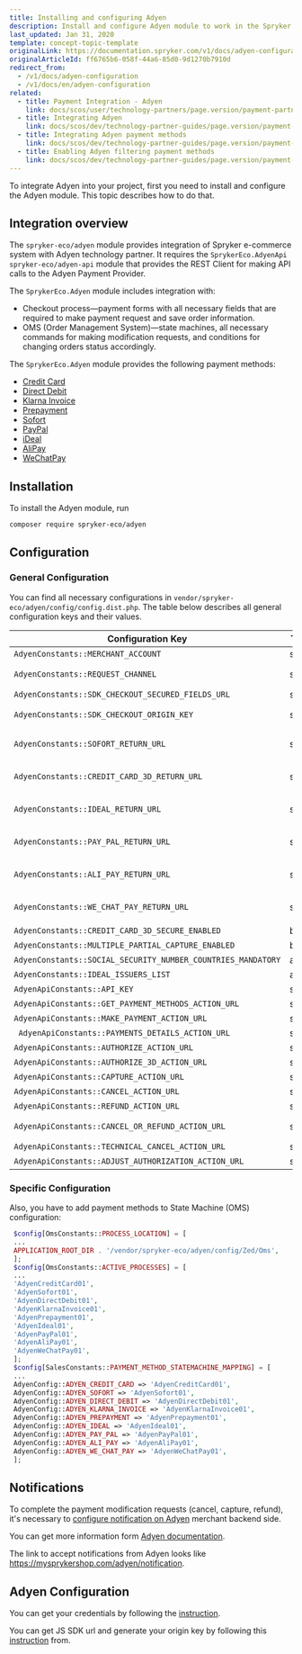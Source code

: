 ```yaml
---
title: Installing and configuring Adyen
description: Install and configure Adyen module to work in the Spryker Commerce OS.
last_updated: Jan 31, 2020
template: concept-topic-template
originalLink: https://documentation.spryker.com/v1/docs/adyen-configuration
originalArticleId: ff6765b6-058f-44a6-85d0-9d1270b7910d
redirect_from:
  - /v1/docs/adyen-configuration
  - /v1/docs/en/adyen-configuration
related:
  - title: Payment Integration - Adyen
    link: docs/scos/user/technology-partners/page.version/payment-partners/adyen.html
  - title: Integrating Adyen
    link: docs/scos/dev/technology-partner-guides/page.version/payment-partners/adyen/integrating-adyen.html
  - title: Integrating Adyen payment methods
    link: docs/scos/dev/technology-partner-guides/page.version/payment-partners/adyen/integrating-adyen-payment-methods.html
  - title: Enabling Adyen filtering payment methods
    link: docs/scos/dev/technology-partner-guides/page.version/payment-partners/adyen/enabling-adyen-filtering-payment-methods.html
---
```


To integrate Adyen into your project, first you need to install and configure the Adyen module. This topic describes how to do that.

## Integration overview

The `spryker-eco/adyen` module provides integration of Spryker e-commerce system with Adyen technology partner. It requires the `SprykerEco.AdyenApi` `spryker-eco/adyen-api` module that provides the REST Client for making API calls to the Adyen Payment Provider.

The `SprykerEco.Adyen` module includes integration with:

* Checkout process—payment forms with all necessary fields that are required to make payment request and save order information.
* OMS (Order Management System)—state machines, all necessary commands for making modification requests, and conditions for changing orders status accordingly.

The `SprykerEco.Adyen` module provides the following payment methods:
* [Credit Card](/docs/scos/dev/technology-partner-guides/{{page.version}}/payment-partners/adyen/integrating-adyen-payment-methods.html#credit-card)
* [Direct Debit](/docs/scos/dev/technology-partner-guides/{{page.version}}/payment-partners/adyen/integrating-adyen-payment-methods.html#direct-debit-sepa-direct-debit)
* [Klarna Invoice](/docs/scos/dev/technology-partner-guides/{{page.version}}/payment-partners/adyen/integrating-adyen-payment-methods.html#klarna-invoice)
* [Prepayment](/docs/scos/dev/technology-partner-guides/{{page.version}}/payment-partners/adyen/integrating-adyen-payment-methods.html#prepayment-bank-transfer-iban)
* [Sofort](/docs/scos/dev/technology-partner-guides/{{page.version}}/payment-partners/adyen/integrating-adyen-payment-methods.html#sofort)
* [PayPal](/docs/scos/dev/technology-partner-guides/{{page.version}}/payment-partners/adyen/integrating-adyen-payment-methods.html#paypal)
* [iDeal](/docs/scos/dev/technology-partner-guides/{{page.version}}/payment-partners/adyen/integrating-adyen-payment-methods.html#ideal)
* [AliPay](/docs/scos/dev/technology-partner-guides/{{page.version}}/payment-partners/adyen/integrating-adyen-payment-methods.html#alipay)
* [WeChatPay](/docs/scos/dev/technology-partner-guides/{{page.version}}/payment-partners/adyen/integrating-adyen-payment-methods.html#wechatpay)

## Installation
To install the Adyen module, run
```
composer require spryker-eco/adyen
```

## Configuration
### General Configuration

You can find all necessary configurations in `vendor/spryker-eco/adyen/config/config.dist.php`.
The table below describes all general configuration keys and their values.

|Configuration Key|Type|Description|
| --- | --- | --- |
| `AdyenConstants::MERCHANT_ACCOUNT` | string | Name of merchant account |
| `AdyenConstants::REQUEST_CHANNEL` | string | Name of channel communication with Adyen, has to be "Web" |
| `AdyenConstants::SDK_CHECKOUT_SECURED_FIELDS_URL` | string | JS SDK URL to encrypt Credit Card secure fields |
| `AdyenConstants::SDK_CHECKOUT_ORIGIN_KEY` | string | Origin key of JS SDK that generated based on project base URL |
| `AdyenConstants::SOFORT_RETURN_URL` | string | URL to return customer after pay on Sofort: `http://mysprykershop.com/adyen/callback/redirect-sofort` |
| `AdyenConstants::CREDIT_CARD_3D_RETURN_URL` | string | URL to return customer after passing 3D secure: `http://mysprykershop.com/adyen/callback/redirect-credit-card-3` |
| `AdyenConstants::IDEAL_RETURN_URL` | string | URL to return customer after pay on iDeal: `http://mysprykershop.com/adyen/callback/redirect-ideal` |
| `AdyenConstants::PAY_PAL_RETURN_URL` | string | URL to return customer after pay on PayPal: `http://mysprykershop.com/adyen/callback/redirect-paypal` |
| `AdyenConstants::ALI_PAY_RETURN_URL` | string | URL to return customer after pay on AliPay: `http://mysprykershop.com/adyen/callback/redirect-alipay` |
| `AdyenConstants::WE_CHAT_PAY_RETURN_URL` | string | URL to return customer after pay on WeChatPay: `http://mysprykershop.com/adyen/callback/redirect-wechatpay` |
| `AdyenConstants::CREDIT_CARD_3D_SECURE_ENABLED` | bool | Is 3D secure enabled for Credit Card payments |
| `AdyenConstants::MULTIPLE_PARTIAL_CAPTURE_ENABLED` | bool | Is multiple capture enabled. Default false |
| `AdyenConstants::SOCIAL_SECURITY_NUMBER_COUNTRIES_MANDATORY` | array | List of countries with SSN mandatory |
| `AdyenConstants::IDEAL_ISSUERS_LIST` | array | List of iDeal issuers |
| `AdyenApiConstants::API_KEY` | string | API key, provided by Adyen |
| `AdyenApiConstants::GET_PAYMENT_METHODS_ACTION_URL` | string | URL for get available payment methods API call |
| `AdyenApiConstants::MAKE_PAYMENT_ACTION_URL` | string | URL for make payment API call |
|` AdyenApiConstants::PAYMENTS_DETAILS_ACTION_URL` | string | URL for payment details API call |
| `AdyenApiConstants::AUTHORIZE_ACTION_URL` | string | URL for authorize API call |
| `AdyenApiConstants::AUTHORIZE_3D_ACTION_URL` | string | URL for authorize 3D API call |
| `AdyenApiConstants::CAPTURE_ACTION_URL` | string | URL for capture API call |
| `AdyenApiConstants::CANCEL_ACTION_URL` | string | URL for cancel API call |
| `AdyenApiConstants::REFUND_ACTION_URL` | string | URL for refund API call |
| `AdyenApiConstants::CANCEL_OR_REFUND_ACTION_URL` | string | URL for cancel or refund API call (when it's not possible to know is payment already captured) |
| `AdyenApiConstants::TECHNICAL_CANCEL_ACTION_URL` | string | URL for technical cancel API call |
| `AdyenApiConstants::ADJUST_AUTHORIZATION_ACTION_URL` | string | URL for adjust authorized amount API call |

### Specific Configuration
Also, you have to add payment methods to State Machine (OMS) configuration:

```php
 $config[OmsConstants::PROCESS_LOCATION] = [
 ...
 APPLICATION_ROOT_DIR . '/vendor/spryker-eco/adyen/config/Zed/Oms',
 ];
 $config[OmsConstants::ACTIVE_PROCESSES] = [
 ...
 'AdyenCreditCard01',
 'AdyenSofort01',
 'AdyenDirectDebit01',
 'AdyenKlarnaInvoice01',
 'AdyenPrepayment01',
 'AdyenIdeal01',
 'AdyenPayPal01',
 'AdyenAliPay01',
 'AdyenWeChatPay01',
 ];
 $config[SalesConstants::PAYMENT_METHOD_STATEMACHINE_MAPPING] = [
 ...
 AdyenConfig::ADYEN_CREDIT_CARD => 'AdyenCreditCard01',
 AdyenConfig::ADYEN_SOFORT => 'AdyenSofort01',
 AdyenConfig::ADYEN_DIRECT_DEBIT => 'AdyenDirectDebit01',
 AdyenConfig::ADYEN_KLARNA_INVOICE => 'AdyenKlarnaInvoice01',
 AdyenConfig::ADYEN_PREPAYMENT => 'AdyenPrepayment01',
 AdyenConfig::ADYEN_IDEAL => 'AdyenIdeal01',
 AdyenConfig::ADYEN_PAY_PAL => 'AdyenPayPal01',
 AdyenConfig::ADYEN_ALI_PAY => 'AdyenAliPay01',
 AdyenConfig::ADYEN_WE_CHAT_PAY => 'AdyenWeChatPay01',
 ];
 ```

## Notifications

To complete the payment modification requests (cancel, capture, refund), it's necessary to [configure notification on Adyen](https://docs.adyen.com/platforms/configure-notifications) merchant backend side.

You can get more information form [Adyen documentation](https://docs.adyen.com/developers).

The link to accept notifications from Adyen looks like https://mysprykershop.com/adyen/notification.

## Adyen Configuration

You can get your credentials by following the [instruction](https://docs.adyen.com/online-payments/classic-integrations/api-integration-ecommerce).

You can get JS SDK url and generate your origin key by following this [instruction](https://docs.adyen.com/online-payments/classic-integrations/api-integration-ecommerce) from.
